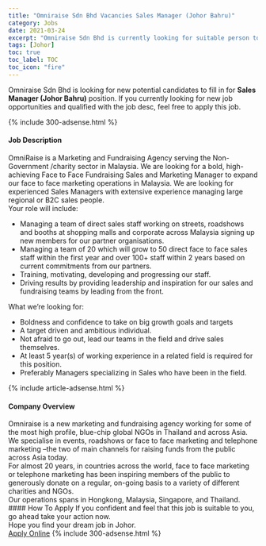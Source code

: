 ```yaml
---
title: "Omniraise Sdn Bhd Vacancies Sales Manager (Johor Bahru)" 
category: Jobs 
date: 2021-03-24 
excerpt: "Omniraise Sdn Bhd is currently looking for suitable person to fill in the Sales Manager (Johor Bahru) which based in Johor" 
tags: [Johor] 
toc: true 
toc_label: TOC 
toc_icon: "fire" 
--- 
```


<p>Omniraise Sdn Bhd is looking for new potential candidates to fill in for <b>Sales Manager (Johor Bahru)</b> position. If you currently looking for new job opportunities and qualified with the job desc, feel free to apply this job.
</p>{% include 300-adsense.html %} 
<div><div><h4>Job Description</h4></div><div><div><span><div><div><div>OmniRaise is a Marketing and Fundraising Agency serving the Non-Government /charity sector in Malaysia. We are looking for a bold, high-achieving Face to Face Fundraising Sales and Marketing Manager to expand our face to face marketing operations in Malaysia. We are looking for experienced Sales Managers with extensive experience managing large regional or B2C sales people.&#160;</div><div>Your role will include:</div><ul><li>Managing a team of direct sales staff working on streets, roadshows and booths at shopping malls and corporate across Malaysia signing up new members for our partner organisations.</li><li>Managing a team of 20 which will grow to 50 direct face to face sales staff within the first year and over 100+ staff within 2 years based on current commitments from our partners.</li><li>Training, motivating, developing and progressing our staff.</li><li>Driving results by providing leadership and inspiration for our sales and fundraising teams by leading from the front.</li></ul><div>What we&#8217;re looking for:</div><ul><li>Boldness and confidence to take on big growth goals and targets</li><li>A target driven and ambitious individual.</li><li>Not afraid to go out, lead our teams in the field and drive sales themselves.</li><li>At least 5 year(s) of working experience in a related field is required for this position.</li><li>Preferably Managers specializing in Sales who have been in the field.</li></ul></div></div></span></div></div></div> 
{% include article-adsense.html %} 
<div><div><h4>Company Overview</h4></div><div><div><span><div><div>
<div>
		Omniraise is a new marketing and fundraising agency working for some of the most high profile, blue-chip global NGOs in Thailand and across Asia. We specialise in events, roadshows or face to face marketing and telephone marketing &#8211;the two of main channels for raising funds from the public across Asia today.</div>
<div>
		For almost 20 years, in countries across the world, face to face marketing or telephone marketing has been inspiring members of the public to generously donate on a regular, on-going basis to a variety of different charities and NGOs.</div>
<div>
		Our operations spans in Hongkong, Malaysia, Singapore, and Thailand.&#160;</div>
</div></div></span></div></div></div> 
#### How To Apply 
If you confident and feel that this job is suitable to you, go ahead take your action now. <br/> 
Hope you find your dream job in Johor. <br/> 
<a href="https://www.jobstreet.com.my/en/job/sales-manager-johor-bahru-4514996?jobId=jobstreet-my-job-4514996&" class="btn btn--info" target="_blank" rel="nofollow noopenner">Apply Online</a> 
{% include 300-adsense.html %} 
